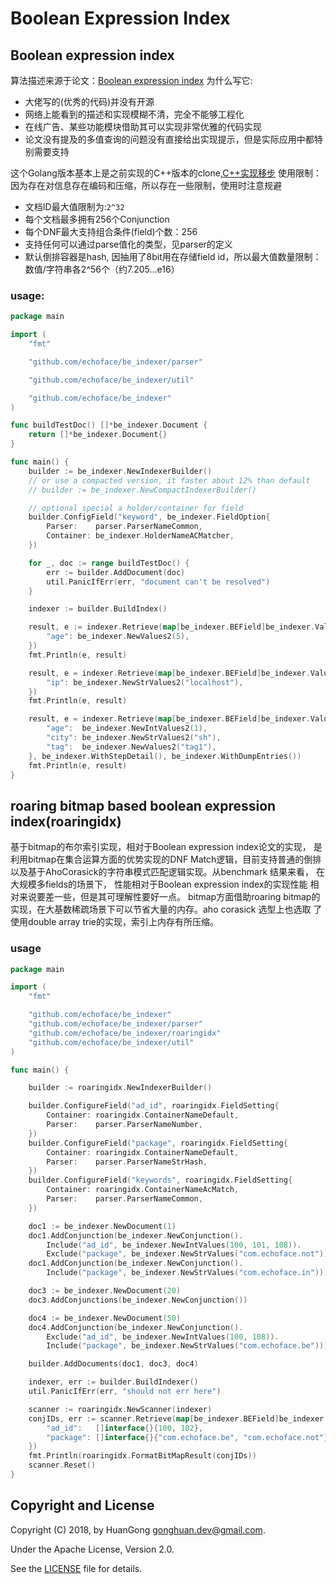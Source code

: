 # Boolean Expression Index

## Boolean expression index
算法描述来源于论文：[Boolean expression index](https://theory.stanford.edu/~sergei/papers/vldb09-indexing.pdf)
为什么写它:
- 大佬写的(优秀的代码)并没有开源
- 网络上能看到的描述和实现模糊不清，完全不能够工程化
- 在线广告、某些功能模块借助其可以实现非常优雅的代码实现
- 论文没有提及的多值查询的问题没有直接给出实现提示，但是实际应用中都特别需要支持

这个Golang版本基本上是之前实现的C++版本的clone,[C++实现移步](https://github.com/echoface/ltio/blob/master/components/boolean_indexer)
使用限制：
因为存在对信息存在编码和压缩，所以存在一些限制，使用时注意规避
- 文档ID最大值限制为:`2^32`
- 每个文档最多拥有256个Conjunction
- 每个DNF最大支持组合条件(field)个数：256
- 支持任何可以通过parse值化的类型，见parser的定义
- 默认倒排容器是hash, 因抽用了8bit用在存储field id，所以最大值数量限制：数值/字符串各2^56个（约7.205...e16）

### usage:

```go
package main

import (
	"fmt"

	"github.com/echoface/be_indexer/parser"

	"github.com/echoface/be_indexer/util"

	"github.com/echoface/be_indexer"
)

func buildTestDoc() []*be_indexer.Document {
	return []*be_indexer.Document{}
}

func main() {
	builder := be_indexer.NewIndexerBuilder()
	// or use a compacted version, it faster about 12% than default
	// builder := be_indexer.NewCompactIndexerBuilder()

	// optional special a holder/container for field
	builder.ConfigField("keyword", be_indexer.FieldOption{
		Parser:    parser.ParserNameCommon,
		Container: be_indexer.HolderNameACMatcher,
	})

	for _, doc := range buildTestDoc() {
		err := builder.AddDocument(doc)
		util.PanicIfErr(err, "document can't be resolved")
	}

	indexer := builder.BuildIndex()

	result, e := indexer.Retrieve(map[be_indexer.BEField]be_indexer.Values{
		"age": be_indexer.NewValues2(5),
	})
	fmt.Println(e, result)

	result, e = indexer.Retrieve(map[be_indexer.BEField]be_indexer.Values{
		"ip": be_indexer.NewStrValues2("localhost"),
	})
	fmt.Println(e, result)

	result, e = indexer.Retrieve(map[be_indexer.BEField]be_indexer.Values{
		"age":  be_indexer.NewIntValues2(1),
		"city": be_indexer.NewStrValues2("sh"),
		"tag":  be_indexer.NewValues2("tag1"),
	}, be_indexer.WithStepDetail(), be_indexer.WithDumpEntries())
	fmt.Println(e, result)
}
```


## roaring bitmap based boolean expression index(roaringidx)
基于bitmap的布尔索引实现，相对于Boolean expression index论文的实现， 是利用bitmap在集合运算方面的优势实现的DNF Match逻辑，目前支持普通的倒排
以及基于AhoCorasick的字符串模式匹配逻辑实现。从benchmark 结果来看， 在大规模多fields的场景下， 性能相对于Boolean expression index的实现性能
相对来说要差一些，但是其可理解性要好一点。 bitmap方面借助roaring bitmap的实现，在大基数稀疏场景下可以节省大量的内存。aho corasick 选型上也选取
了使用double array trie的实现，索引上内存有所压缩。

### usage
```go
package main

import (
	"fmt"

	"github.com/echoface/be_indexer"
	"github.com/echoface/be_indexer/parser"
	"github.com/echoface/be_indexer/roaringidx"
	"github.com/echoface/be_indexer/util"
)

func main() {

	builder := roaringidx.NewIndexerBuilder()

	builder.ConfigureField("ad_id", roaringidx.FieldSetting{
		Container: roaringidx.ContainerNameDefault,
		Parser:    parser.ParserNameNumber,
	})
	builder.ConfigureField("package", roaringidx.FieldSetting{
		Container: roaringidx.ContainerNameDefault,
		Parser:    parser.ParserNameStrHash,
	})
	builder.ConfigureField("keywords", roaringidx.FieldSetting{
		Container: roaringidx.ContainerNameAcMatch,
		Parser:    parser.ParserNameCommon,
	})

	doc1 := be_indexer.NewDocument(1)
	doc1.AddConjunction(be_indexer.NewConjunction().
		Include("ad_id", be_indexer.NewIntValues(100, 101, 108)).
		Exclude("package", be_indexer.NewStrValues("com.echoface.not")))
	doc1.AddConjunction(be_indexer.NewConjunction().
		Include("package", be_indexer.NewStrValues("com.echoface.in")))

	doc3 := be_indexer.NewDocument(20)
	doc3.AddConjunctions(be_indexer.NewConjunction())

	doc4 := be_indexer.NewDocument(50)
	doc4.AddConjunction(be_indexer.NewConjunction().
		Exclude("ad_id", be_indexer.NewIntValues(100, 108)).
		Include("package", be_indexer.NewStrValues("com.echoface.be")))

	builder.AddDocuments(doc1, doc3, doc4)

	indexer, err := builder.BuildIndexer()
	util.PanicIfErr(err, "should not err here")

	scanner := roaringidx.NewScanner(indexer)
	conjIDs, err := scanner.Retrieve(map[be_indexer.BEField]be_indexer.Values{
		"ad_id":   []interface{}{100, 102},
		"package": []interface{}{"com.echoface.be", "com.echoface.not"},
	})
	fmt.Println(roaringidx.FormatBitMapResult(conjIDs))
	scanner.Reset()
}
```


## Copyright and License

Copyright (C) 2018, by HuanGong [gonghuan.dev@gmail.com](mailto:gonghuan.dev@gmail.com).

Under the Apache License, Version 2.0.

See the [LICENSE](LICENSE) file for details.
